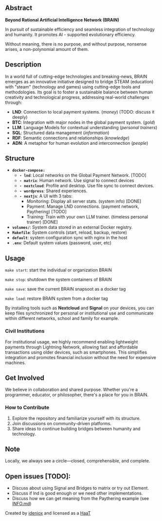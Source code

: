 ## Abstract

**Beyond Rational Artificial Intelligence Network (BRAIN)**

In pursuit of sustainable efficiency and seamless integration of technology and humanity. It promotes AI - supported evolutionary efficiency.

Without meaning, there is no purpose, and without purpose, nonsense arises, a non-polynomial amount of them.

## Description

In a world full of cutting-edge technologies and breaking-news, BRAIN emerges as an innovative initiative designed to bridge STEAM (education) with "steam" (technology and games) using cutting-edge tools and methodologies. Its goal is to foster a sustainable balance between human creativity and technological progress, addressing real-world challenges through:

- **LND**: Connection to local payment systems. (*money*) (TODO: discuss it deeply)
- **BTC**: Integration with major nodes in the global payment system. (*gold*)
- **LLM**: Language Models for contextual understanding (*personal trainers*)
- **SQL**: Structured data management (*information*)
- **RDF**: Semantic connections and relationships (*knowledge*)
- **ADN**: A metaphor for human evolution and interconnection (*people*)

## Structure

- **`docker-compose:`** 
  - **`- lnd`**: Local networks on the Global Payment Network. [TODO]
  - **`- matrix`**: Human network. Use signal to connect devices 
  - **`- nextcloud`**: Profile and desktop. Use file sync to connect devices.
  - **`- wordpress`**: Shared experiences. 
  - **`- nextjs`**: A UI with 3 tabs:
    - Monitoring: Display all server stats. (system info) [DONE]
    - Payment: Manage LND connections. (payment network, Paythering) [TODO]
    - Training: Train with your own LLM trainer. (timeless personal trainer) [DONE]
- **`volumes/`**: System data stored in an external Docker registry.  
- **`Makefile`**: System controls (start, reload, backup, restore)
- **`default`**: system configuration sync with nginx in the host
- **`.env`**: Default system values (password, user, etc)

## Usage

`make start`: start the individual or organization BRAIN

`make stop`: shutdown the system containers of BRAIN

`make save`: save the current BRAIN snapsoot as a docker tag

`make load`: restore BRAIN system from a docker tag

By installing tools such as **Nextcloud** and **Signal** on your devices, you can keep files synchronized for personal or institutional use and communicate within different networks, school and family for example.  

### Civil Institutions

For institutional usage, we highly recommend enabling lightweight payments through Lightning Network, allowing fast and affordable transactions using older devices, such as smartphones. This simplifies integration and promotes financial inclusion without the need for expensive machines.  

## Get Involved

We believe in collaboration and shared purpose. Whether you're a programmer, educator, or philosopher, there's a place for you in BRAIN.  

### How to Contribute

1. Explore the repository and familiarize yourself with its structure.  
2. Join discussions on community-driven platforms.  
3. Share ideas to continue building bridges between humanity and technology.  

## Note

Locally, we always see a circle—closed, comprehensible, and complete.

## Open issues [TODO]:

- Discuss about using Signal and Bridges to matrix or try out Element.
- Discuss if lnd is good enough or we need other implementations.
- Discuss how we can get meaning from the Paythering example (see [INFO.md](https://github.com/JorgeMartinezPizarro/brain/blob/main/INFO.md))

Created by [ideniox](https://ideniox.com) and licensed as a [HaaT](https://github.com/JorgeMartinezPizarro/haat)
